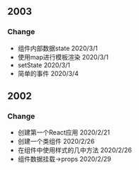 ## 2003

### Change

- 组件内部数据state 2020/3/1
- 使用map进行模板渲染 2020/3/1
- setState 2020/3/1
- 简单的事件 2020/3/4

## 2002

### Change

- 创建第一个React应用 2020/2/21
- 创建一个类组件 2020/2/26
- 在组件中使用样式的几中方法 2020/2/26
- 组件数据挂载->props 2020/2/29